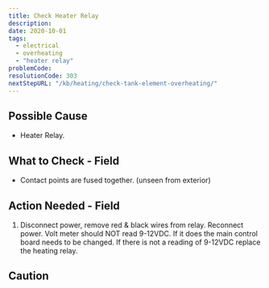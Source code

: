 ```yaml
---
title: Check Heater Relay
description:
date: 2020-10-01
tags:
  - electrical
  - overheating
  - "heater relay"
problemCode: 
resolutionCode: 303
nextStepURL: "/kb/heating/check-tank-element-overheating/"
---
```

## Possible Cause

- Heater Relay.

## What to Check - Field

- Contact points are fused together. (unseen from exterior)

## Action Needed - Field

1) Disconnect power, remove red & black wires from relay. Reconnect power. Volt meter should NOT read 9-12VDC. If it does the main control board needs to be changed. If there is not a reading of 9-12VDC replace the heating relay.

## Caution